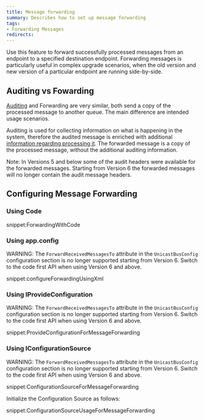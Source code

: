 ```yaml
---
title: Message forwarding
summary: Describes how to set up message forwarding
tags:
- Forwarding Messages
redirects:
---
```



Use this feature to forward successfully processed messages from an endpoint to a specified destination endpoint. Forwarding messages is particularly useful in complex upgrade scenarios, when the old version and new version of a particular endpoint are running side-by-side.


## Auditing vs Fowarding

[Auditing](/nservicebus/operations/auditing.md) and Forwarding are very similar, both send a copy of the processed message to another queue. The main difference are intended usage scenarios.

Auditing is used for collecting information on what is happening in the system, therefore the audited message is enriched with additional [information regarding processing it](/nservicebus/operations/auditing.md#message-headers). The forwarded message is a copy of the processed message, without the additional auditing information.

Note: In Versions 5 and below some of the audit headers were available for the forwarded messages. Starting from Version 6 the forwarded messages will no longer contain the audit message headers.


## Configuring Message Forwarding

### Using Code

snippet:ForwardingWithCode


### Using app.config

WARNING: The `ForwardReceivedMessagesTo` attribute in the `UnicastBusConfig` configuration section is no longer supported starting from Version 6. Switch to the code first API when using Version 6 and above.

snippet:configureForwardingUsingXml


### Using IProvideConfiguration

WARNING: The `ForwardReceivedMessagesTo` attribute in the `UnicastBusConfig` configuration section is no longer supported starting from Version 6. Switch to the code first API when using Version 6 and above.

snippet:ProvideConfigurationForMessageForwarding


### Using IConfigurationSource

WARNING: The `ForwardReceivedMessagesTo` attribute in the `UnicastBusConfig` configuration section is no longer supported starting from Version 6. Switch to the code first API when using Version 6 and above.

snippet:ConfigurationSourceForMessageForwarding

Initialize the Configuration Source as follows:

snippet:ConfigurationSourceUsageForMessageForwarding

